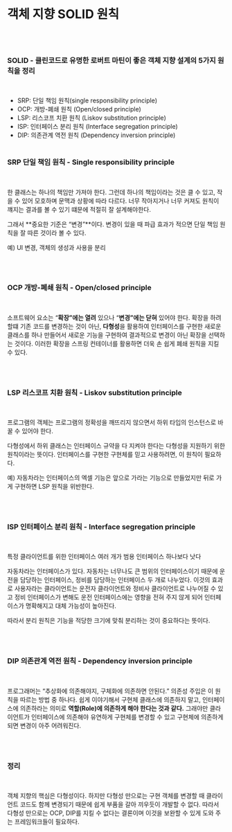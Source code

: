 # 객체 지향 SOLID 원칙

<br/>
<br/>

### **SOLID - 클린코드로 유명한 로버트 마틴이 좋은 객체 지향 설계의 5가지 원칙을 정리**

<br/>

- SRP: 단일 책임 원칙(single responsibility principle)
- OCP: 개방-폐쇄 원칙 (Open/closed principle)
- LSP: 리스코프 치환 원칙 (Liskov substitution principle)
- ISP: 인터페이스 분리 원칙 (Interface segregation principle)
- DIP: 의존관계 역전 원칙 (Dependency inversion principle)
  <br/>
  <br/>

### **SRP 단일 책임 원칙 - Single responsibility principle**

<br/>

한 클래스는 하나의 책임만 가져야 한다. 그런데 하나의 책임이라는 것은 클 수 있고, 작을 수 있어 모호하며 문맥과 상황에 따라 다르다. 너무 작아지거나 너무 커져도 원칙이 꺠지는 결과를 볼 수 있기 떄문에 적절히 잘 설계해야한다.

그래서 **중요한 기준은 “변경”**이다. 변경이 있을 때 파급 효과가 적으면 단일 책임 원칙을 잘 따른 것이라 볼 수 있다.

예) UI 변경, 객체의 생성과 사용을 분리

<br/>
<br/>

### **OCP 개방-폐쇄 원칙 - Open/closed principle**

<br/>

소프트웨어 요소는 “**확장”에는 열려** 있으나 “**변경”에는 닫혀** 있어야 한다. 확장을 하려할떄 기존 코드를 변경하는 것이 아닌, **다형성**을 활용하여 인터페이스를 구현한 새로운 클래스를 하나 만들어서 새로운 기능을 구현하여 결과적으로 변경이 아닌 확장을 선택하는 것이다. 이러한 확장을 스프링 컨테이너를 활용하면 더욱 손 쉽게 폐쇄 원칙을 지킬 수 있다.

<br/>
<br/>

### **LSP 리스코프 치환 원칙 - Liskov substitution principle**

<br/>

프로그램의 객체는 프로그램의 정확성을 깨뜨리지 않으면서 하위 타입의 인스턴스로 바꿀 수 있어야 한다.

다형성에서 하위 클래스는 인터페이스 규약을 다 지켜야 한다는 다형성을 지원하기 위한 원칙이라는 뜻이다. 인터페이스를 구현한 구현체를 믿고 사용하려면, 이 원칙이 필요하다.

예) 자동차라는 인터페이스의 엑셀 기능은 앞으로 가라는 기능으로 만들었지만 뒤로 가게 구현하면 LSP 원칙을 위반한다.

<br/>
<br/>

### **ISP 인터페이스 분리 원칙 - Interface segregation principle**

<br/>

특정 클라이언트를 위한 인터페이스 여러 개가 범용 인터페이스 하나보다 낫다

자동차라는 인터페이스가 있다. 자동차는 너무나도 큰 범위의 인터페이스이기 때문에 운전을 담당하는 인터페이스, 정비를 담당하는 인터페이스 두 개로 나누었다. 이것의 효과로 사용자라는 클라이언트는 운전자 클라이언트와 정비사 클라이언트로 나누어질 수 있고 정비 인터페이스가 변해도 운전 인터페이스에는 영향을 전혀 주지 않게 되어 인터페이스가 명확해지고 대체 가능성이 높아진다.

따라서 분리 원칙은 기능을 적당한 크기에 맞춰 분리하는 것이 중요하다는 뜻이다.

<br/>
<br/>

### **DIP 의존관계 역전 원칙 - Dependency inversion principle**

<br/>

프로그래머는 “추상화에 의존해야지, 구체화에 의존하면 안된다.” 의존성 주입은 이 원칙을 따르는 방법 중 하나다. 쉽게 이야기해서 구현체 클래스에 의존하지 말고, 인터페이스에 의존하라는 의미로 **역할(Role)에 의존하게 해야 한다는 것과 같다.** 그래야만 클라이언트가 인터페이스에 의존해야 유연하게 구현체를 변경할 수 있고 구현체에 의존하게 되면 변경이 아주 어려워진다.

<br/>
<br/>

### **정리**

<br/>

객체 지향의 핵심은 다형성이다. 하지만 다형성 만으로는 구현 객체를 변경할 때 클라이언트 코드도 함께 변경되기 때문에 쉽게 부품을 갈아 끼우듯이 개발할 수 없다. 따라서 다형성 만으로는 OCP, DIP를 지킬 수 없다는 결론이며 이것을 보완할 수 있게 도와 주는 프레임워크들이 필요하다.
